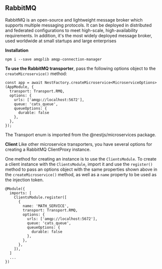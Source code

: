 
## RabbitMQ

RabbitMQ is an open-source and lightweight message broker which supports multiple messaging protocols.
It can be deployed in distributed and federated configurations to meet high-scale, high-availability requirements.
In addition, it's the most widely deployed message broker, used worldwide at small startups and large enterprises

**Installation**
```
npm i --save amqplib amqp-connection-manager
```

**To use the RabbitMQ transporter**, pass the following options object to the `createMicroservice()` method:
```
const app = await NestFactory.createMicroservice<MicroserviceOptions>(AppModule, {
  transport: Transport.RMQ,
  options: {
    urls: ['amqp://localhost:5672'],
    queue: 'cats_queue',
    queueOptions: {
      durable: false
    },
  },
});
```

The Transport enum is imported from the @nestjs/microservices package.

**Client**
Like other microservice transporters, you have several options for creating a RabbitMQ ClientProxy instance.

One method for creating an instance is to use the `ClientsModule`. To create a client instance with the `ClientsModule`,
import it and use the `register()` method to pass an options object with the same properties shown above in the `createMicroservice()` method,
as well as a `name` property to be used as the injection token.
```
@Module({
  imports: [
    ClientsModule.register([
      {
        name: 'MATH_SERVICE',
        transport: Transport.RMQ,
        options: {
          urls: ['amqp://localhost:5672'],
          queue: 'cats_queue',
          queueOptions: {
            durable: false
          },
        },
      },
    ]),
  ]
  ...
})
```
